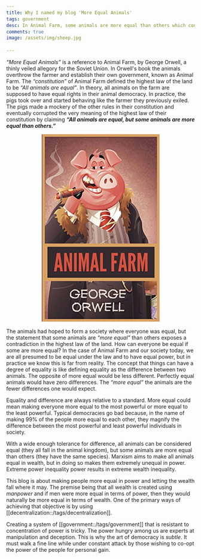 ```yaml
---
title: Why I named my blog 'More Equal Animals'
tags: government
desc: In Animal Farm, some animals are more equal than others which contradicted the intent of their animal utopia. This blog is about designing a true democracy that actually makes us more equal without the pitfalls of Animal Farm.
comments: true
image: /assets/img/sheep.jpg

---
```



_“More Equal Animals”_ is a reference to Animal Farm, by George Orwell, a thinly veiled allegory for the Soviet Union. 
In Orwell's book the animals overthrow the farmer and establish their own government, known as Animal Farm. 
The _“constitution”_ of Animal Farm defined the highest law of the land to be _“All animals are equal”_. In theory, 
all animals on the farm are supposed to have equal rights in their animal democracy. In practice, the pigs took over 
and started behaving like the farmer they previously exiled. The pigs made a mockery of the other rules in their 
constitution and eventually corrupted the very meaning of the highest law of their constitution by claiming 
**_“All animals are equal, but some animals are more equal than others.”_**

<center><img src="/assets/img/animalfarm.jpg"/></center>

The animals had hoped to form a society where everyone was equal, but the statement that some animals are _“more equal”_ 
than others exposes a contradiction in the highest law of the land. How can everyone be equal if some are more equal? 
In the case of Animal Farm and our society today, we are all presumed to be equal under the law and to have equal power, 
but in practice we know this is far from reality. The concept that things can have a degree of equality is like defining 
equality as the difference between two animals.  The opposite of more equal would be less different. Perfectly equal 
animals would have zero differences. The _“more equal”_ the animals are the fewer differences one would expect.

Equality and difference are always relative to a standard. More equal could mean making everyone more equal to the most powerful 
or more equal to the least powerful. Typical democracies go bad because, in the name of making 99% of the people more equal to each other, 
they magnify the difference between the most powerful and least powerful individuals in society.

With a wide enough tolerance for difference, all animals can be considered equal (they all fall in the animal kingdom), 
but some animals are more equal than others (they have the same species). Marxism aims to make all animals equal in wealth, 
but in doing so makes them extremely unequal in power. Extreme power inequality power results in extreme wealth inequality.

This blog is about making people more equal in power and letting the wealth fall where it may. 
The premise being that all wealth is created using _manpower_ and if men were more equal in terms of power, 
then they would naturally be more equal in terms of wealth. One of the primary ways of achieving that objective is
by using [[decentralization::/tags/decentralization]].

Creating a system of [[government::/tags/government]] that is resistant to concentration of power is tricky. 
The power hungry among us are experts at manipulation and deception.  This is why the art of democracy is _subtle_. 
It must walk a fine line while under constant attack by those
wishing to co-opt the power of the people for personal gain.


